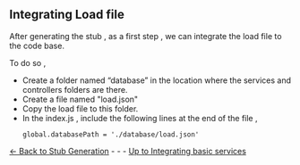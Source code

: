 ## Integrating Load file

After generating the stub , as a first step , we can integrate the load file to the code base. 

To do so , 
- Create a folder named “database” in the location where the services and controllers folders are there.
- Create a file named "load.json"
- Copy the load file to this folder.
- In the index.js , include the following lines at the end of the file , 
  ```
  global.databasePath = './database/load.json'
  
  ```


  
[<- Back to Stub Generation](StubGeneration.md)  - - - [Up to Integrating basic services](IntegratingBasicServices.md)


